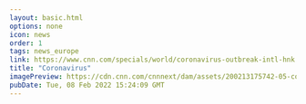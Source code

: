 ```yaml
---
layout: basic.html
options: none
icon: news
order: 1
tags: news_europe
link: https://www.cnn.com/specials/world/coronavirus-outbreak-intl-hnk
title: "Coronavirus"
imagePreview: https://cdn.cnn.com/cnnnext/dam/assets/200213175742-05-coronavirus-0213-video-synd-2.jpg
pubDate: Tue, 08 Feb 2022 15:24:09 GMT
---
```

